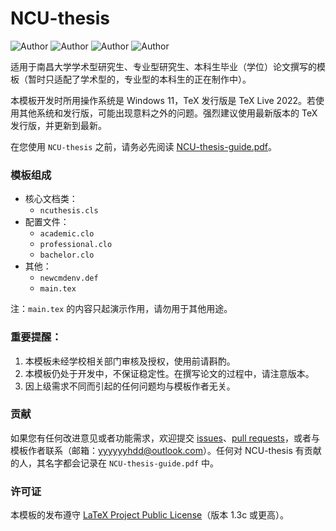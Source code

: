 # NCU-thesis
<img src="https://img.shields.io/badge/latex-ncuthesis-green" alt="Author" /> <img src="https://img.shields.io/badge/release-v0.1-orange" alt="Author" /> <img src="https://img.shields.io/badge/size-about%2011M-blue" alt="Author" /> <img src="https://img.shields.io/badge/licence-lppl1.3c-lightgray" alt="Author" />

适用于南昌大学学术型研究生、专业型研究生、本科生毕业（学位）论文撰写的模板（暂时只适配了学术型的，专业型的本科生的正在制作中）。

本模板开发时所用操作系统是 Windows 11，TeX 发行版是 TeX Live 2022。若使用其他系统和发行版，可能出现意料之外的问题。强烈建议使用最新版本的 TeX 发行版，并更新到最新。

在您使用 `NCU-thesis` 之前，请务必先阅读 [NCU-thesis-guide.pdf](https://github.com/Jin-bao/NCU-thesis/releases/download/v0.1/NCU-thesis-guide.pdf)。

### 模板组成
- 核心文档类：
  - `ncuthesis.cls`
- 配置文件：
  - `academic.clo`
  - `professional.clo`
  - `bachelor.clo`
- 其他：
  - `newcmdenv.def`
  - `main.tex`

注：`main.tex` 的内容只起演示作用，请勿用于其他用途。

### 重要提醒：
1. 本模板未经学校相关部门审核及授权，使用前请斟酌。
2. 本模板仍处于开发中，不保证稳定性。在撰写论文的过程中，请注意版本。
3. 因上级需求不同而引起的任何问题均与模板作者无关。

### 贡献
如果您有任何改进意见或者功能需求，欢迎提交 [issues](https://github.com/Jin-bao/NCU-thesis/issues)、[pull requests](https://github.com/Jin-bao/NCU-thesis/pulls)，或者与模板作者联系（邮箱：yyyyyyhdd@outlook.com）。任何对 NCU-thesis 有贡献的人，其名字都会记录在 `NCU-thesis-guide.pdf` 中。

### 许可证
本模板的发布遵守 [LaTeX Project Public License](http://www.latex-project.org/lppl.txt)（版本 1.3c 或更高）。
